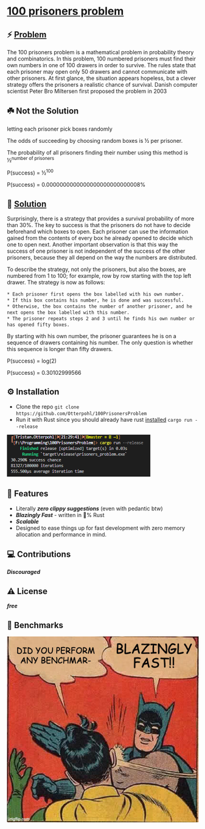 # [100 prisoners problem](https://en.wikipedia.org/wiki/100_prisoners_problem)

## ⚡️ [Problem](https://www.youtube.com/watch?v=iSNsgj1OCLA)
The 100 prisoners problem is a mathematical problem in probability theory and combinatorics. In this problem, 100 numbered prisoners must find their own numbers in one of 100 drawers in order to survive. The rules state that each prisoner may open only 50 drawers and cannot communicate with other prisoners. At first glance, the situation appears hopeless, but a clever strategy offers the prisoners a realistic chance of survival. Danish computer scientist Peter Bro Miltersen first proposed the problem in 2003

## ☘️ Not the Solution

letting each prisoner pick boxes randomly

The odds of succeeding by choosing random boxes is ½ per prisoner. 

The probability of all prisoners finding their number using this method is ½<sup>number of prisoners</sup>

P(success) = ½<sup>100</sup>

P(success) = 0.0000000000000000000000000008%

## 🧩 [Solution](https://www.youtube.com/watch?v=iSNsgj1OCLA)

Surprisingly, there is a strategy that provides a survival probability of more than 30%. The key to success is that the prisoners do not have to decide beforehand which boxes to open. Each prisoner can use the information gained from the contents of every box he already opened to decide which one to open next. Another important observation is that this way the success of one prisoner is not independent of the success of the other prisoners, because they all depend on the way the numbers are distributed.

To describe the strategy, not only the prisoners, but also the boxes, are numbered from 1 to 100; for example, row by row starting with the top left drawer. The strategy is now as follows:

    * Each prisoner first opens the box labelled with his own number.
    * If this box contains his number, he is done and was successful.
    * Otherwise, the box contains the number of another prisoner, and he next opens the box labelled with this number.
    * The prisoner repeats steps 2 and 3 until he finds his own number or has opened fifty boxes.

By starting with his own number, the prisoner guarantees he is on a sequence of drawers containing his number. The only question is whether this sequence is longer than fifty drawers.

P(success) = log(2) 

P(success) = 0.30102999566

## ⚙️ Installation
* Clone the repo `git clone https://github.com/Otterpohl/100PrisonersProblem`
* Run it with Rust since you should already have rust [installed](https://www.rust-lang.org/tools/install) `cargo run --release`

![RUST](./blobs/speed.png)

## 🎯 Features
* Literally **_zero clippy suggestions_** (even with pedantic btw)
* **_Blazingly Fast_** - written in 💯% Rust
* **_Scalable_**
* Designed to ease things up for fast development with zero memory allocation and performance in mind.

## 💻 Contributions
**_Discouraged_**

## ⚠️ License
**_free_**

## 🤖 Benchmarks
![RUST](./blobs/t7ns9qtb5gh81.jpg)

